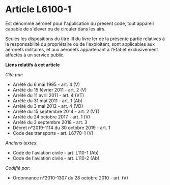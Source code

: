 # Article L6100-1

Est dénommé aéronef pour l'application du présent code, tout appareil capable de s'élever ou de circuler dans les airs.

Seules les dispositions du titre III du livre Ier de la présente partie relatives à la responsabilité du propriétaire ou de
l'exploitant, sont applicables aux aéronefs militaires, et aux aéronefs appartenant à l'Etat et exclusivement affectés à un
service public.

**Liens relatifs à cet article**

_Cité par_:

  - Arrêté du 6 mai 1995 - art. 4 (V)
  - Arrêté du 15 février 2011 - art. 2 (V)
  - Arrêté du 11 avril 2011 - art. 4 (VT)
  - Arrêté du 31 mai 2011 - art. 1 (Ab)
  - Arrêté du 3 mai 2012 - art. 4 (VD)
  - Arrêté du 15 septembre 2014 - art. 2 (VT)
  - Arrêté du 24 octobre 2017 - art. 1 (V)
  - Arrêté du 3 septembre 2018 - art. 3
  - Décret n°2019-1114 du 30 octobre 2019 - art. 1
  - Code des transports - art. L6770-1 (V)

_Anciens textes_:

  - Code de l'aviation civile - art. L110-1 (Ab)
  - Code de l'aviation civile - art. L110-2 (Ab)

_Codifié par_:

  - Ordonnance n°2010-1307 du 28 octobre 2010 - art. (V)
